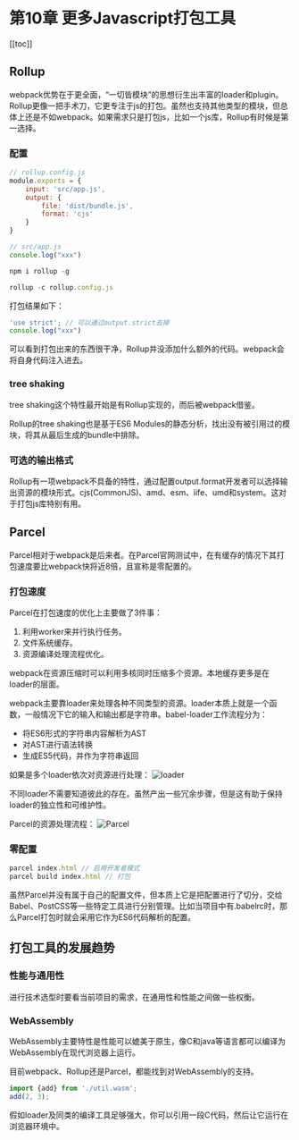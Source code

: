 # 第10章 更多Javascript打包工具

[[toc]]

## Rollup
webpack优势在于更全面，“一切皆模块”的思想衍生出丰富的loader和plugin。Rollup更像一把手术刀，它更专注于js的打包。虽然也支持其他类型的模块，但总体上还是不如webpack。如果需求只是打包js，比如一个js库，Rollup有时候是第一选择。

### 配置
```js
// rollup.config.js
module.exports = {
    input: 'src/app.js',
    output: {
        file: 'dist/bundle.js',
        format: 'cjs'
    }
}

// src/app.js
console.log("xxx")
```
```js
npm i rollup -g

rollup -c rollup.config.js
```
打包结果如下：
```js
'use strict'; // 可以通过output.strict去掉
console.log("xxx")
```
可以看到打包出来的东西很干净，Rollup并没添加什么额外的代码。webpack会将自身代码注入进去。

### tree shaking
tree shaking这个特性最开始是有Rollup实现的，而后被webpack借鉴。

Rollup的tree shaking也是基于ES6 Modules的静态分析，找出没有被引用过的模块，将其从最后生成的bundle中排除。

### 可选的输出格式
Rollup有一项webpack不具备的特性，通过配置output.format开发者可以选择输出资源的模块形式。cjs(CommonJS)、amd、esm、iife、umd和system。这对于打包js库特别有用。

## Parcel
Parcel相对于webpack是后来者。在Parcel官网测试中，在有缓存的情况下其打包速度要比webpack快将近8倍，且宣称是零配置的。

### 打包速度
Parcel在打包速度的优化上主要做了3件事：     
1. 利用worker来并行执行任务。
2. 文件系统缓存。
3. 资源编译处理流程优化。

webpack在资源压缩时可以利用多核同时压缩多个资源。本地缓存更多是在loader的层面。

webpack主要靠loader来处理各种不同类型的资源。loader本质上就是一个函数，一般情况下它的输入和输出都是字符串。babel-loader工作流程分为：

- 将ES6形式的字符串内容解析为AST
- 对AST进行语法转换
- 生成ES5代码，并作为字符串返回

如果是多个loader依次对资源进行处理：
![loader](/images/Webpack实战/loader.jpg)

不同loader不需要知道彼此的存在。虽然产出一些冗余步骤，但是这有助于保持loader的独立性和可维护性。

Parcel的资源处理流程：
![Parcel](/images/Webpack实战/Parcel.jpg)

### 零配置
```js
parcel index.html // 启用开发者模式
parcel build index.html // 打包
```
虽然Parcel并没有属于自己的配置文件，但本质上它是把配置进行了切分，交给Babel、PostCSS等一些特定工具进行分别管理。比如当项目中有.babelrc时，那么Parcel打包时就会采用它作为ES6代码解析的配置。

## 打包工具的发展趋势
### 性能与通用性
进行技术选型时要看当前项目的需求，在通用性和性能之间做一些权衡。

### WebAssembly
WebAssembly主要特性是性能可以媲美于原生，像C和java等语言都可以编译为WebAssembly在现代浏览器上运行。

目前webpack、Rollup还是Parcel，都能找到对WebAssembly的支持。
```js
import {add} from './util.wasm';
add(2, 3);
```
假如loader及同类的编译工具足够强大，你可以引用一段C代码，然后让它运行在浏览器环境中。